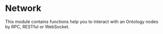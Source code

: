 # Network

This module contains functions help you to interact with an Ontology nodes by RPC, RESTful or WebSocket.
